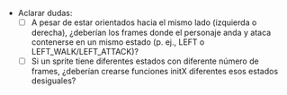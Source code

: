 - Aclarar dudas:
    - [ ] A pesar de estar orientados hacia el mismo lado (izquierda o derecha), ¿deberían los frames donde el personaje anda y ataca contenerse en un mismo estado (p. ej., LEFT o LEFT_WALK/LEFT_ATTACK)?
    - [ ] Si un sprite tiene diferentes estados con diferente número de frames, ¿deberían crearse funciones initX diferentes esos estados desiguales?